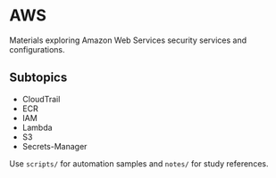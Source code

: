 # AWS

Materials exploring Amazon Web Services security services and configurations.

## Subtopics
- CloudTrail
- ECR
- IAM
- Lambda
- S3
- Secrets-Manager

Use `scripts/` for automation samples and `notes/` for study references.
